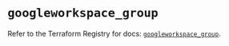 # `googleworkspace_group`

Refer to the Terraform Registry for docs: [`googleworkspace_group`](https://registry.terraform.io/providers/samuzad/googleworkspace/0.11.0/docs/resources/group).
